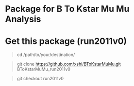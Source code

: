 # Package for B To Kstar Mu Mu Analysis

# Get this package (run2011v0) 

>  cd /path/to/your/destination/

>  git clone https://github.com/xshi/BToKstarMuMu.git BToKstarMuMu_run2011v0

>  git checkout run2011v0 

 
